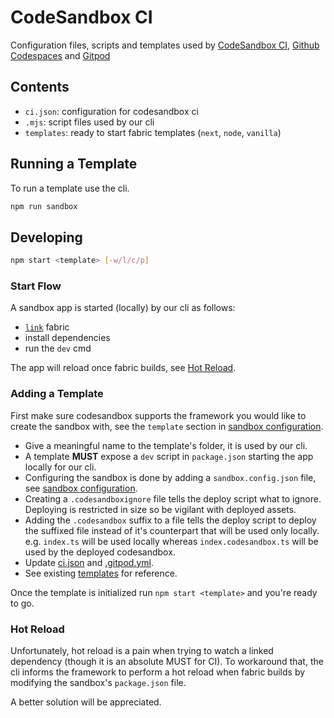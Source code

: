 # CodeSandbox CI

Configuration files, scripts and templates used by [CodeSandbox CI](https://codesandbox.io/docs/ci), [Github Codespaces](https://docs.github.com/en/codespaces) and [Gitpod](https://gitpod.io/from-referrer/)

## Contents

- `ci.json`: configuration for codesandbox ci
- `.mjs`: script files used by our cli
- `templates`: ready to start fabric templates (`next`, `node`, `vanilla`)

## Running a Template

To run a template use the cli.

```bash
npm run sandbox
```

## Developing

```bash
npm start <template> [-w/l/c/p]
```

### Start Flow

A sandbox app is started (locally) by our cli as follows:

- [`link`](https://docs.npmjs.com/cli/v8/commands/npm-link) fabric
- install dependencies
- run the `dev` cmd

The app will reload once fabric builds, see [Hot Reload](#hot-reload).

### Adding a Template

First make sure codesandbox supports the framework you would like to create the sandbox with, see the `template` section in [sandbox configuration](https://codesandbox.io/docs/configuration#sandbox-configuration).

- Give a meaningful name to the template's folder, it is used by our cli.
- A template **MUST** expose a `dev` script in `package.json` starting the app locally for our cli.
- Configuring the sandbox is done by adding a `sandbox.config.json` file, see [sandbox configuration](https://codesandbox.io/docs/configuration#sandbox-configuration).
- Creating a `.codesandboxignore` file tells the deploy script what to ignore. Deploying is restricted in size so be vigilant with deployed assets.
- Adding the `.codesandbox` suffix to a file tells the deploy script to deploy the suffixed file instead of it's counterpart that will be used only locally. e.g. `index.ts` will be used locally whereas `index.codesandbox.ts` will be used by the deployed codesandbox.
- Update [ci.json](ci.json) and [.gitpod.yml](../.gitpod.yml).
- See existing [templates](./templates) for reference.

Once the template is initialized run `npm start <template>` and you're ready to go.

### Hot Reload

Unfortunately, hot reload is a pain when trying to watch a linked dependency (though it is an absolute MUST for CI).
To workaround that, the cli informs the framework to perform a hot reload when fabric builds by modifying the sandbox's `package.json` file.

A better solution will be appreciated.
